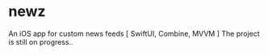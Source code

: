 # newz
An iOS app for custom news feeds [ SwiftUI,  Combine,  MVVM ]
The project is still on progress..
